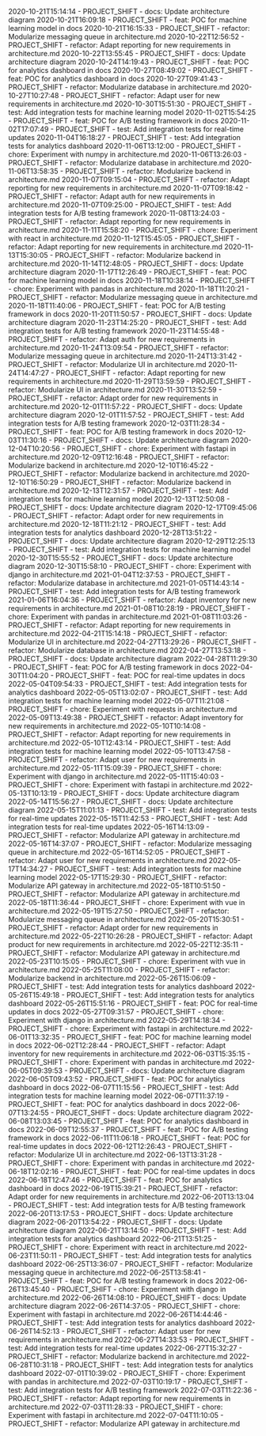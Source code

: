 2020-10-21T15:14:14 - PROJECT_SHIFT - docs: Update architecture diagram
2020-10-21T16:09:18 - PROJECT_SHIFT - feat: POC for machine learning model in docs
2020-10-21T16:15:33 - PROJECT_SHIFT - refactor: Modularize messaging queue in architecture.md
2020-10-22T12:56:52 - PROJECT_SHIFT - refactor: Adapt reporting for new requirements in architecture.md
2020-10-22T13:55:45 - PROJECT_SHIFT - docs: Update architecture diagram
2020-10-24T14:19:43 - PROJECT_SHIFT - feat: POC for analytics dashboard in docs
2020-10-27T08:49:02 - PROJECT_SHIFT - feat: POC for analytics dashboard in docs
2020-10-27T09:41:43 - PROJECT_SHIFT - refactor: Modularize database in architecture.md
2020-10-27T10:27:48 - PROJECT_SHIFT - refactor: Adapt user for new requirements in architecture.md
2020-10-30T15:51:30 - PROJECT_SHIFT - test: Add integration tests for machine learning model
2020-11-02T15:54:25 - PROJECT_SHIFT - feat: POC for A/B testing framework in docs
2020-11-02T17:07:49 - PROJECT_SHIFT - test: Add integration tests for real-time updates
2020-11-04T16:18:27 - PROJECT_SHIFT - test: Add integration tests for analytics dashboard
2020-11-06T13:12:00 - PROJECT_SHIFT - chore: Experiment with numpy in architecture.md
2020-11-06T13:26:03 - PROJECT_SHIFT - refactor: Modularize database in architecture.md
2020-11-06T13:58:35 - PROJECT_SHIFT - refactor: Modularize backend in architecture.md
2020-11-07T09:15:04 - PROJECT_SHIFT - refactor: Adapt reporting for new requirements in architecture.md
2020-11-07T09:18:42 - PROJECT_SHIFT - refactor: Adapt auth for new requirements in architecture.md
2020-11-07T09:25:00 - PROJECT_SHIFT - test: Add integration tests for A/B testing framework
2020-11-08T13:24:03 - PROJECT_SHIFT - refactor: Adapt reporting for new requirements in architecture.md
2020-11-11T15:58:20 - PROJECT_SHIFT - chore: Experiment with react in architecture.md
2020-11-12T15:45:05 - PROJECT_SHIFT - refactor: Adapt reporting for new requirements in architecture.md
2020-11-13T15:30:05 - PROJECT_SHIFT - refactor: Modularize backend in architecture.md
2020-11-14T12:48:05 - PROJECT_SHIFT - docs: Update architecture diagram
2020-11-17T12:26:49 - PROJECT_SHIFT - feat: POC for machine learning model in docs
2020-11-18T10:38:14 - PROJECT_SHIFT - chore: Experiment with pandas in architecture.md
2020-11-18T11:20:21 - PROJECT_SHIFT - refactor: Modularize messaging queue in architecture.md
2020-11-18T11:40:06 - PROJECT_SHIFT - feat: POC for A/B testing framework in docs
2020-11-20T11:50:57 - PROJECT_SHIFT - docs: Update architecture diagram
2020-11-23T14:25:20 - PROJECT_SHIFT - test: Add integration tests for A/B testing framework
2020-11-23T14:55:48 - PROJECT_SHIFT - refactor: Adapt auth for new requirements in architecture.md
2020-11-24T13:09:54 - PROJECT_SHIFT - refactor: Modularize messaging queue in architecture.md
2020-11-24T13:31:42 - PROJECT_SHIFT - refactor: Modularize UI in architecture.md
2020-11-24T14:47:27 - PROJECT_SHIFT - refactor: Adapt reporting for new requirements in architecture.md
2020-11-29T13:59:59 - PROJECT_SHIFT - refactor: Modularize UI in architecture.md
2020-11-30T13:52:59 - PROJECT_SHIFT - refactor: Adapt order for new requirements in architecture.md
2020-12-01T11:57:22 - PROJECT_SHIFT - docs: Update architecture diagram
2020-12-01T11:57:52 - PROJECT_SHIFT - test: Add integration tests for A/B testing framework
2020-12-03T11:28:34 - PROJECT_SHIFT - feat: POC for A/B testing framework in docs
2020-12-03T11:30:16 - PROJECT_SHIFT - docs: Update architecture diagram
2020-12-04T10:20:56 - PROJECT_SHIFT - chore: Experiment with fastapi in architecture.md
2020-12-09T12:16:48 - PROJECT_SHIFT - refactor: Modularize backend in architecture.md
2020-12-10T16:45:22 - PROJECT_SHIFT - refactor: Modularize backend in architecture.md
2020-12-10T16:50:29 - PROJECT_SHIFT - refactor: Modularize backend in architecture.md
2020-12-13T12:31:57 - PROJECT_SHIFT - test: Add integration tests for machine learning model
2020-12-13T12:50:08 - PROJECT_SHIFT - docs: Update architecture diagram
2020-12-17T09:45:06 - PROJECT_SHIFT - refactor: Adapt order for new requirements in architecture.md
2020-12-18T11:21:12 - PROJECT_SHIFT - test: Add integration tests for analytics dashboard
2020-12-28T13:51:22 - PROJECT_SHIFT - docs: Update architecture diagram
2020-12-29T12:25:13 - PROJECT_SHIFT - test: Add integration tests for machine learning model
2020-12-30T15:55:52 - PROJECT_SHIFT - docs: Update architecture diagram
2020-12-30T15:58:10 - PROJECT_SHIFT - chore: Experiment with django in architecture.md
2021-01-04T12:37:53 - PROJECT_SHIFT - refactor: Modularize database in architecture.md
2021-01-05T14:43:14 - PROJECT_SHIFT - test: Add integration tests for A/B testing framework
2021-01-06T16:04:36 - PROJECT_SHIFT - refactor: Adapt inventory for new requirements in architecture.md
2021-01-08T10:28:19 - PROJECT_SHIFT - chore: Experiment with pandas in architecture.md
2021-01-08T11:03:26 - PROJECT_SHIFT - refactor: Adapt reporting for new requirements in architecture.md
2022-04-21T15:14:18 - PROJECT_SHIFT - refactor: Modularize UI in architecture.md
2022-04-27T13:29:26 - PROJECT_SHIFT - refactor: Modularize database in architecture.md
2022-04-27T13:53:18 - PROJECT_SHIFT - docs: Update architecture diagram
2022-04-28T11:29:30 - PROJECT_SHIFT - feat: POC for A/B testing framework in docs
2022-04-30T11:04:20 - PROJECT_SHIFT - feat: POC for real-time updates in docs
2022-05-04T09:54:33 - PROJECT_SHIFT - test: Add integration tests for analytics dashboard
2022-05-05T13:02:07 - PROJECT_SHIFT - test: Add integration tests for machine learning model
2022-05-07T11:21:08 - PROJECT_SHIFT - chore: Experiment with requests in architecture.md
2022-05-09T13:49:38 - PROJECT_SHIFT - refactor: Adapt inventory for new requirements in architecture.md
2022-05-10T10:14:08 - PROJECT_SHIFT - refactor: Adapt reporting for new requirements in architecture.md
2022-05-10T12:43:14 - PROJECT_SHIFT - test: Add integration tests for machine learning model
2022-05-10T13:47:58 - PROJECT_SHIFT - refactor: Adapt user for new requirements in architecture.md
2022-05-11T15:09:39 - PROJECT_SHIFT - chore: Experiment with django in architecture.md
2022-05-11T15:40:03 - PROJECT_SHIFT - chore: Experiment with fastapi in architecture.md
2022-05-13T10:13:19 - PROJECT_SHIFT - docs: Update architecture diagram
2022-05-14T15:56:27 - PROJECT_SHIFT - docs: Update architecture diagram
2022-05-15T11:01:13 - PROJECT_SHIFT - test: Add integration tests for real-time updates
2022-05-15T11:42:53 - PROJECT_SHIFT - test: Add integration tests for real-time updates
2022-05-16T14:13:09 - PROJECT_SHIFT - refactor: Modularize API gateway in architecture.md
2022-05-16T14:37:07 - PROJECT_SHIFT - refactor: Modularize messaging queue in architecture.md
2022-05-16T14:52:05 - PROJECT_SHIFT - refactor: Adapt user for new requirements in architecture.md
2022-05-17T14:34:27 - PROJECT_SHIFT - test: Add integration tests for machine learning model
2022-05-17T15:29:30 - PROJECT_SHIFT - refactor: Modularize API gateway in architecture.md
2022-05-18T10:51:50 - PROJECT_SHIFT - refactor: Modularize API gateway in architecture.md
2022-05-18T11:36:44 - PROJECT_SHIFT - chore: Experiment with vue in architecture.md
2022-05-19T15:27:50 - PROJECT_SHIFT - refactor: Modularize messaging queue in architecture.md
2022-05-20T15:30:51 - PROJECT_SHIFT - refactor: Adapt order for new requirements in architecture.md
2022-05-22T10:26:28 - PROJECT_SHIFT - refactor: Adapt product for new requirements in architecture.md
2022-05-22T12:35:11 - PROJECT_SHIFT - refactor: Modularize API gateway in architecture.md
2022-05-23T10:15:05 - PROJECT_SHIFT - chore: Experiment with vue in architecture.md
2022-05-25T11:08:00 - PROJECT_SHIFT - refactor: Modularize backend in architecture.md
2022-05-26T15:06:09 - PROJECT_SHIFT - test: Add integration tests for analytics dashboard
2022-05-26T15:49:18 - PROJECT_SHIFT - test: Add integration tests for analytics dashboard
2022-05-26T15:51:16 - PROJECT_SHIFT - feat: POC for real-time updates in docs
2022-05-27T09:31:57 - PROJECT_SHIFT - chore: Experiment with django in architecture.md
2022-05-29T14:18:34 - PROJECT_SHIFT - chore: Experiment with fastapi in architecture.md
2022-06-01T13:32:35 - PROJECT_SHIFT - feat: POC for machine learning model in docs
2022-06-02T12:28:44 - PROJECT_SHIFT - refactor: Adapt inventory for new requirements in architecture.md
2022-06-03T15:35:15 - PROJECT_SHIFT - chore: Experiment with pandas in architecture.md
2022-06-05T09:39:53 - PROJECT_SHIFT - docs: Update architecture diagram
2022-06-05T09:43:52 - PROJECT_SHIFT - feat: POC for analytics dashboard in docs
2022-06-07T11:15:56 - PROJECT_SHIFT - test: Add integration tests for machine learning model
2022-06-07T11:37:19 - PROJECT_SHIFT - feat: POC for analytics dashboard in docs
2022-06-07T13:24:55 - PROJECT_SHIFT - docs: Update architecture diagram
2022-06-08T13:03:45 - PROJECT_SHIFT - feat: POC for analytics dashboard in docs
2022-06-09T12:55:37 - PROJECT_SHIFT - feat: POC for A/B testing framework in docs
2022-06-11T11:06:18 - PROJECT_SHIFT - feat: POC for real-time updates in docs
2022-06-12T12:26:43 - PROJECT_SHIFT - refactor: Modularize UI in architecture.md
2022-06-13T13:31:28 - PROJECT_SHIFT - chore: Experiment with pandas in architecture.md
2022-06-18T12:02:16 - PROJECT_SHIFT - feat: POC for real-time updates in docs
2022-06-18T12:47:46 - PROJECT_SHIFT - feat: POC for analytics dashboard in docs
2022-06-19T15:39:21 - PROJECT_SHIFT - refactor: Adapt order for new requirements in architecture.md
2022-06-20T13:13:04 - PROJECT_SHIFT - test: Add integration tests for A/B testing framework
2022-06-20T13:17:53 - PROJECT_SHIFT - docs: Update architecture diagram
2022-06-20T13:54:22 - PROJECT_SHIFT - docs: Update architecture diagram
2022-06-21T13:14:50 - PROJECT_SHIFT - test: Add integration tests for analytics dashboard
2022-06-21T13:51:25 - PROJECT_SHIFT - chore: Experiment with react in architecture.md
2022-06-23T11:50:11 - PROJECT_SHIFT - test: Add integration tests for analytics dashboard
2022-06-25T13:36:07 - PROJECT_SHIFT - refactor: Modularize messaging queue in architecture.md
2022-06-25T13:58:41 - PROJECT_SHIFT - feat: POC for A/B testing framework in docs
2022-06-26T13:45:40 - PROJECT_SHIFT - chore: Experiment with django in architecture.md
2022-06-26T14:08:10 - PROJECT_SHIFT - docs: Update architecture diagram
2022-06-26T14:37:05 - PROJECT_SHIFT - chore: Experiment with fastapi in architecture.md
2022-06-26T14:44:46 - PROJECT_SHIFT - test: Add integration tests for analytics dashboard
2022-06-26T14:52:13 - PROJECT_SHIFT - refactor: Adapt user for new requirements in architecture.md
2022-06-27T14:33:53 - PROJECT_SHIFT - test: Add integration tests for real-time updates
2022-06-27T15:32:27 - PROJECT_SHIFT - refactor: Modularize backend in architecture.md
2022-06-28T10:31:18 - PROJECT_SHIFT - test: Add integration tests for analytics dashboard
2022-07-01T10:39:02 - PROJECT_SHIFT - chore: Experiment with pandas in architecture.md
2022-07-03T10:19:17 - PROJECT_SHIFT - test: Add integration tests for A/B testing framework
2022-07-03T11:22:36 - PROJECT_SHIFT - refactor: Adapt reporting for new requirements in architecture.md
2022-07-03T11:28:33 - PROJECT_SHIFT - chore: Experiment with fastapi in architecture.md
2022-07-04T11:10:05 - PROJECT_SHIFT - refactor: Modularize API gateway in architecture.md

